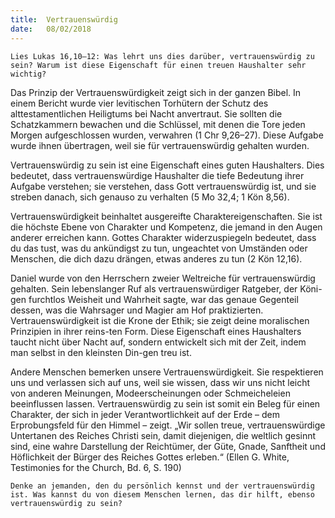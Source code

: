 ```yaml
---
title:  Vertrauenswürdig
date:   08/02/2018
---
```


`Lies Lukas 16,10–12: Was lehrt uns dies darüber, vertrauenswürdig zu sein? Warum ist diese Eigenschaft für einen treuen Haushalter sehr wichtig?` 

Das Prinzip der Vertrauenswürdigkeit zeigt sich in der ganzen Bibel. In einem Bericht wurde vier levitischen Torhütern der Schutz des alttestamentlichen Heiligtums bei Nacht anvertraut. Sie sollten die Schatzkammern bewachen und die Schlüssel, mit denen die Tore jeden Morgen aufgeschlossen wurden, verwahren (1 Chr 9,26–27). Diese Aufgabe wurde ihnen übertragen, weil sie für vertrauenswürdig gehalten wurden. 

Vertrauenswürdig zu sein ist eine Eigenschaft eines guten Haushalters. Dies bedeutet, dass vertrauenswürdige Haushalter die tiefe Bedeutung ihrer Aufgabe verstehen; sie verstehen, dass Gott vertrauenswürdig ist, und sie streben danach, sich genauso zu verhalten (5 Mo 32,4; 1 Kön 8,56). 

Vertrauenswürdigkeit beinhaltet ausgereifte Charaktereigenschaften. Sie ist die höchste Ebene von Charakter und Kompetenz, die jemand in den Augen anderer erreichen kann. Gottes Charakter widerzuspiegeln bedeutet, dass du das tust, was du ankündigst zu tun, ungeachtet von Umständen oder Menschen, die dich dazu drängen, etwas anderes zu tun (2 Kön 12,16). 

Daniel wurde von den Herrschern zweier Weltreiche für vertrauenswürdig gehalten. Sein lebenslanger Ruf als vertrauenswürdiger Ratgeber, der Köni-gen furchtlos Weisheit und Wahrheit sagte, war das genaue Gegenteil dessen, was die Wahrsager und Magier am Hof praktizierten. Vertrauenswürdigkeit ist die Krone der Ethik; sie zeigt deine moralischen Prinzipien in ihrer reins-ten Form. Diese Eigenschaft eines Haushalters taucht nicht über Nacht auf, sondern entwickelt sich mit der Zeit, indem man selbst in den kleinsten Din-gen treu ist. 

Andere Menschen bemerken unsere Vertrauenswürdigkeit. Sie respektieren uns und verlassen sich auf uns, weil sie wissen, dass wir uns nicht leicht von anderen Meinungen, Modeerscheinungen oder Schmeicheleien beeinflussen lassen. Vertrauenswürdig zu sein ist somit ein Beleg für einen Charakter, der sich in jeder Verantwortlichkeit auf der Erde – dem Erprobungsfeld für den Himmel – zeigt. „Wir sollen treue, vertrauenswürdige Untertanen des Reiches Christi sein, damit diejenigen, die weltlich gesinnt sind, eine wahre Darstellung der Reichtümer, der Güte, Gnade, Sanftheit und Höflichkeit der Bürger des Reiches Gottes erleben.“ (Ellen G. White, Testimonies for the Church, Bd. 6, S. 190) 

`Denke an jemanden, den du persönlich kennst und der vertrauenswürdig ist. Was kannst du von diesem Menschen lernen, das dir hilft, ebenso vertrauenswürdig zu sein?`